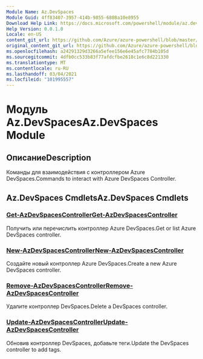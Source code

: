```yaml
---
Module Name: Az.DevSpaces
Module Guid: 4ff83407-3957-414b-9855-6808a10e8955
Download Help Link: https://docs.microsoft.com/powershell/module/az.devspaces
Help Version: 0.0.1.0
Locale: en-US
content_git_url: https://github.com/Azure/azure-powershell/blob/master/src/DevSpaces/DevSpaces/help/Az.DevSpaces.md
original_content_git_url: https://github.com/Azure/azure-powershell/blob/master/src/DevSpaces/DevSpaces/help/Az.DevSpaces.md
ms.openlocfilehash: a24291329d3266a5efee156e6e45afc7784b105d
ms.sourcegitcommit: 4dfb0cc533b83f77afdcfbe2618c1e6c8d221330
ms.translationtype: MT
ms.contentlocale: ru-RU
ms.lasthandoff: 03/04/2021
ms.locfileid: "101995557"
---
```

# <span data-ttu-id="9d7bd-101">Модуль Az.DevSpaces</span><span class="sxs-lookup"><span data-stu-id="9d7bd-101">Az.DevSpaces Module</span></span>
## <span data-ttu-id="9d7bd-102">Описание</span><span class="sxs-lookup"><span data-stu-id="9d7bd-102">Description</span></span>
<span data-ttu-id="9d7bd-103">Команды для взаимодействия с контроллером Azure DevSpaces.</span><span class="sxs-lookup"><span data-stu-id="9d7bd-103">Commands to interact with Azure DevSpaces Controller.</span></span>

## <span data-ttu-id="9d7bd-104">Az.DevSpaces Cmdlets</span><span class="sxs-lookup"><span data-stu-id="9d7bd-104">Az.DevSpaces Cmdlets</span></span>
### [<span data-ttu-id="9d7bd-105">Get-AzDevSpacesController</span><span class="sxs-lookup"><span data-stu-id="9d7bd-105">Get-AzDevSpacesController</span></span>](Get-AzDevSpacesController.md)
<span data-ttu-id="9d7bd-106">Получить или перечислить контроллер Azure DevSpaces.</span><span class="sxs-lookup"><span data-stu-id="9d7bd-106">Get or list Azure DevSpaces controller.</span></span>

### [<span data-ttu-id="9d7bd-107">New-AzDevSpacesController</span><span class="sxs-lookup"><span data-stu-id="9d7bd-107">New-AzDevSpacesController</span></span>](New-AzDevSpacesController.md)
<span data-ttu-id="9d7bd-108">Создайте новый контроллер Azure DevSpaces.</span><span class="sxs-lookup"><span data-stu-id="9d7bd-108">Create a new Azure DevSpaces controller.</span></span>

### [<span data-ttu-id="9d7bd-109">Remove-AzDevSpacesController</span><span class="sxs-lookup"><span data-stu-id="9d7bd-109">Remove-AzDevSpacesController</span></span>](Remove-AzDevSpacesController.md)
<span data-ttu-id="9d7bd-110">Удалите контроллер DevSpaces.</span><span class="sxs-lookup"><span data-stu-id="9d7bd-110">Delete a DevSpaces controller.</span></span>

### [<span data-ttu-id="9d7bd-111">Update-AzDevSpacesController</span><span class="sxs-lookup"><span data-stu-id="9d7bd-111">Update-AzDevSpacesController</span></span>](Update-AzDevSpacesController.md)
<span data-ttu-id="9d7bd-112">Обновив контроллер DevSpaces, добавьте теги.</span><span class="sxs-lookup"><span data-stu-id="9d7bd-112">Update the DevSpaces controller to add tags.</span></span> 

